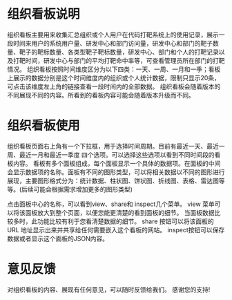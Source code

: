 # 组织看板说明
组织看板主要用来收集汇总组织或个人用户在代码打靶系统上的使用记录，展示一段时间来用户的系统用户量、研发中心和部门访问量，研发中心和部门的靶子数量、靶子的靶标数量、各类型靶子靶标数量，研发中心、部门和个人的打靶记录以及打靶时间，研发中心与部门的平均打靶命中率等，可查看管理员所在部门的打靶情况。
组织看板按照时间维度区分为以下四类：一天、一周、一月和一季；看板上展示的数据分别是这个时间维度内的组织或个人统计数据，限制只显示20条，可点击该维度左上角的链接查看一段时间内的全部数据。
组织看板会随着版本的不同展现不同的内容。所看到的看板内容可能会随着版本升级而不同。

# 组织看板使用
组织看板页面右上角有一个下拉框，用于选择时间周期。目前有最近一天、最近一周、最近一月和最近一季度 四个选项。可以选择这些选项以看到不同时间段的看板内容。
看板有多个面板组成，每个面板显示一个具体的数据项。在面板的中间会显示数据项的名称。面板有不同的图形类型，可以将相关数据以不同的图形进行展现，主要图形格式分为：统计数据、柱状图、饼状图、折线图、表格、雷达图等等。(后续可能会根据需求增加更多的图形类型)

点击面板中心的名称，可以看到view、share和 inspect几个菜单。 view 菜单可以将该面板放大到整个页面，以便您能更清楚的看到面板的细节。 当面板数据比较多时，此功能比较有利于您看清楚数据的细节。 share 按钮可以将该面板的URL 地址显示出来并共享给任何需要嵌入这个看板的网站。 inspect按钮可以保存数据或者显示这个面板的JSON内容。

# 意见反馈
对组织看板的内容、展现有任何意见，可以随时反馈给我们。
感谢您的支持!
